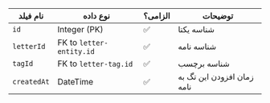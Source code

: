 
|نام فیلد|نوع داده|الزامی؟|توضیحات|
|---|---|---|---|
|`id`|Integer (PK)|✅|شناسه یکتا|
|`letterId`|FK to `letter-entity.id`|✅|شناسه نامه|
|`tagId`|FK to `letter-tag.id`|✅|شناسه برچسب|
|`createdAt`|DateTime|✅|زمان افزودن این تگ به نامه|
